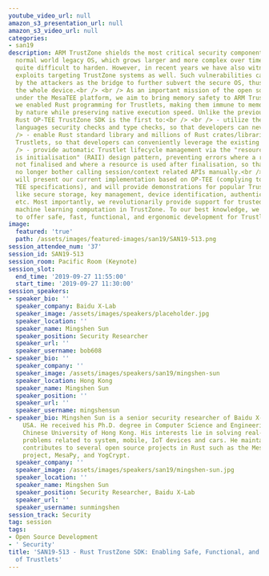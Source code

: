 ```yaml
---
youtube_video_url: null
amazon_s3_presentation_url: null
amazon_s3_video_url: null
categories:
- san19
description: ARM TrustZone shields the most critical security components from the
  normal world legacy OS, which grows larger and more complex over time and has become
  quite difficult to harden. However, in recent years we have also witnessed memory
  exploits targeting TrustZone systems as well. Such vulnerabilities can be utilized
  by the attackers as the bridge to further subvert the secure OS, thus take over
  the whole device.<br /> <br /> As an important mission of the open source project
  under the MesaTEE platform, we aim to bring memory safety to ARM TrustZone. In particular,
  we enabled Rust programming for Trustlets, making them immune to memory exploits
  by nature while preserving native execution speed. Unlike the previous attempts,
  Rust OP-TEE TrustZone SDK is the first to:<br /> <br /> - utilize the Rust programming
  languages security checks and type checks, so that developers can never misuse;<br
  /> - enable Rust standard library and millions of Rust crates/libraries for developing
  Trustlets, so that developers can conveniently leverage the existing rich Rust ecosystem;<br
  /> - provide automatic Trustlet lifecycle management via the "resource allocation
  is initialisation" (RAII) design pattern, preventing errors where a resource is
  not finalised and where a resource is used after finalisation, so that developers
  no longer bother calling session/context related APIs manually.<br /> <br /> We
  will present our current implementation based on OP-TEE (complying to the GlobalPlatform
  TEE specifications), and will provide demonstrations for popular TrustZone applications
  like secure storage, key management, device identification, authentication, DRM,
  etc. Most importantly, we revolutionarily provide support for trusted and secure
  machine learning computation in TrustZone. To our best knowledge, we are the first
  to offer safe, fast, functional, and ergonomic development for Trustlets.
image:
  featured: 'true'
  path: /assets/images/featured-images/san19/SAN19-513.png
session_attendee_num: '37'
session_id: SAN19-513
session_room: Pacific Room (Keynote)
session_slot:
  end_time: '2019-09-27 11:55:00'
  start_time: '2019-09-27 11:30:00'
session_speakers:
- speaker_bio: ''
  speaker_company: Baidu X-Lab
  speaker_image: /assets/images/speakers/placeholder.jpg
  speaker_location: ''
  speaker_name: Mingshen Sun
  speaker_position: Security Researcher
  speaker_url: ''
  speaker_username: bob608
- speaker_bio: ''
  speaker_company: ''
  speaker_image: /assets/images/speakers/san19/mingshen-sun
  speaker_location: Hong Kong
  speaker_name: Mingshen Sun
  speaker_position: ''
  speaker_url: ''
  speaker_username: mingshensun
- speaker_bio: Mingshen Sun is a senior security researcher of Baidu X-Lab at Baidu
    USA. He received his Ph.D. degree in Computer Science and Engineering from The
    Chinese University of Hong Kong. His interests lie in solving real-world security
    problems related to system, mobile, IoT devices and cars. He maintains and actively
    contributes to several open source projects in Rust such as the MesaLock Linux
    project, MesaPy, and YogCrypt.
  speaker_company: ''
  speaker_image: /assets/images/speakers/san19/mingshen-sun.jpg
  speaker_location: ''
  speaker_name: Mingshen Sun
  speaker_position: Security Researcher, Baidu X-Lab
  speaker_url: ''
  speaker_username: sunmingshen
session_track: Security
tag: session
tags:
- Open Source Development
- ' Security'
title: 'SAN19-513 - Rust TrustZone SDK: Enabling Safe, Functional, and Ergonomic Development
  of Trustlets'
---
```

